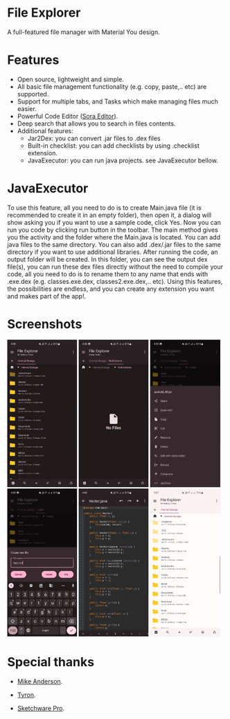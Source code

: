 # File Explorer

A full-featured file manager with Material You design.

# Features

- Open source, lightweight and simple.
- All basic file management functionality (e.g. copy, paste,.. etc) are supported.
- Support for multiple tabs, and Tasks which make managing files much easier.
- Powerful Code Editor ([Sora Editor](https://github.com/Rosemoe/sora-editor)).
- Deep search that allows you to search in files contents.
- Additional features:
  - Jar2Dex: you can convert .jar files to .dex files
  - Built-in checklist: you can add checklists by using .checklist extension.
  - JavaExecutor: you can run java projects. see JavaExecutor bellow.

# JavaExecutor

To use this feature, all you need to do is to create Main.java file (it is recommended to create it in an empty folder),
then open it, a dialog will show asking you if you want to use a sample code, click Yes. Now you can run you code by clicking
run button in the toolbar. The main method gives you the activity and the folder where the Main.java is located.
You can add java files to the same directory. You can also add .dex/.jar files to the same directory if you want to use 
additional libraries.
After running the code, an output folder will be created. In this folder, you can see the output dex file(s), you
can run these dex files directly without the need to compile your code, all you need to do is to rename them 
to any name that ends with .exe.dex (e.g. classes.exe.dex, classes2.exe.dex,.. etc).
Using this features, the possibilities are endless, and you can create any extension you want and makes part of the app!.

# Screenshots

<div style="overflow: hidden">
<img src="/assets/Screenshot1.png" width="32%" /> <img src="/assets/Screenshot2.png" width="32%" /> <img src="/assets/Screenshot3.png" width="32%" />
<img src="/assets/Screenshot4.png" width="32%" /> <img src="/assets/Screenshot5.png" width="32%" /> <img src="/assets/Screenshot6.png" width="32%" />
</div>


# Special thanks

- [Mike Anderson](https://github.com/MikeAndrson).

- [Tyron](https://github.com/tyron12233).

- [Sketchware Pro](https://github.com/Sketchware-Pro/Sketchware-Pro).
